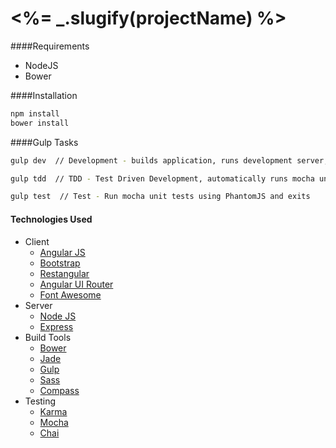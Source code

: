 <%= _.slugify(projectName) %>
=============================

####Requirements
* NodeJS
* Bower

####Installation
```bash
npm install
bower install
```

####Gulp Tasks
```bash
gulp dev  // Development - builds application, runs development server, watches for changes, runs tdd server

gulp tdd  // TDD - Test Driven Development, automatically runs mocha units tests as you edit files.

gulp test  // Test - Run mocha unit tests using PhantomJS and exits

```
#### Technologies Used
* Client
  * [Angular JS](https://angularjs.org/)
  * [Bootstrap](http://getbootstrap.com/)
  * [Restangular](https://github.com/mgonto/restangular)
  * [Angular UI Router](https://github.com/angular-ui/ui-router)
  * [Font Awesome](http://fortawesome.github.io/Font-Awesome/)
* Server
  * [Node JS](http://nodejs.org/)
  * [Express](http://expressjs.com/)
* Build Tools
  * [Bower](http://bower.io/)
  * [Jade](http://jade-lang.com/)
  * [Gulp](gulpjs.com)
  * [Sass](http://sass-lang.com/)
  * [Compass](http://compass-style.org/)
* Testing
  * [Karma](https://github.com/karma-runner/karma)
  * [Mocha](http://visionmedia.github.io/mocha/)
  * [Chai](http://chaijs.com/)